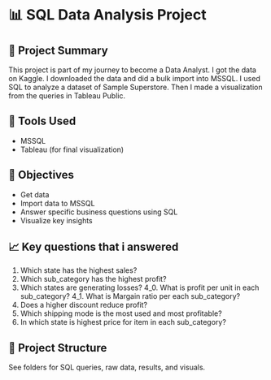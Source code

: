 # 📊 SQL Data Analysis Project

## 🧠 Project Summary
This project is part of my journey to become a Data Analyst. I got the data on Kaggle. I downloaded the data and did a bulk import into MSSQL. I used SQL to analyze a dataset of Sample Superstore. Then I made a visualization from the queries in Tableau Public.

## 🔧 Tools Used
- MSSQL
- Tableau (for final visualization)

## 📌 Objectives
- Get data
- Import data to MSSQL
- Answer specific business questions using SQL
- Visualize key insights

## 📈 Key questions that i answered
1. Which state has the highest sales?
2. Which sub_category has the highest profit?
3. Which states are generating losses?
4_0. What is profit per unit in each sub_category?
4_1. What is Margain ratio per each sub_category?
5. Does a higher discount reduce profit?
6. Which shipping mode is the most used and most profitable?
7. In which state is highest price for item in each sub_category?
   

## 📂 Project Structure
See folders for SQL queries, raw data, results, and visuals.


